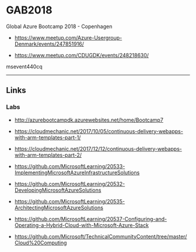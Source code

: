 # GAB2018
Global Azure Bootcamp 2018 - Copenhagen

- https://www.meetup.com/Azure-Usergroup-Denmark/events/247851916/

- https://www.meetup.com/CDUGDK/events/248218630/

msevent440cq

-------------------------------------------
## Links

### Labs
- http://azurebootcampdk.azurewebsites.net/home/Bootcamp7

- https://cloudmechanic.net/2017/10/05/continuous-delivery-webapps-with-arm-templates-part-1/

- https://cloudmechanic.net/2017/12/12/continuous-delivery-webapps-with-arm-templates-part-2/

- https://github.com/MicrosoftLearning/20533-ImplementingMicrosoftAzureInfrastructureSolutions

- https://github.com/MicrosoftLearning/20532-DevelopingMicrosoftAzureSolutions

- https://github.com/MicrosoftLearning/20535-ArchitectingMicrosoftAzureSolutions

- https://github.com/MicrosoftLearning/20537-Configuring-and-Operating-a-Hybrid-Cloud-with-Microsoft-Azure-Stack

- https://github.com/Microsoft/TechnicalCommunityContent/tree/master/Cloud%20Computing
